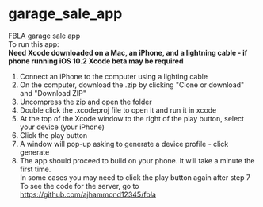 # garage_sale_app
FBLA garage sale app  
To run this app:  
**Need Xcode downloaded on a Mac, an iPhone, and a lightning cable - if phone running iOS 10.2 Xcode beta may be required**   
  1) Connect an iPhone to the computer using a lighting cable   
  2) On the computer, download the .zip by clicking "Clone or download" and "Download ZIP"   
  3) Uncompress the zip and open the folder  
  4) Double click the .xcodeproj file to open it and run it in xcode   
  5) At the top of the Xcode window to the right of the play button, select your device (your iPhone) 
  6) Click the play button  
  7) A window will pop-up asking to generate a device profile - click generate  
  8) The app should proceed to build on your phone. It will take a minute the first time.  
  In some cases you may need to click the play button again after step 7  
  To see the code for the server, go to https://github.com/ajhammond12345/fbla
